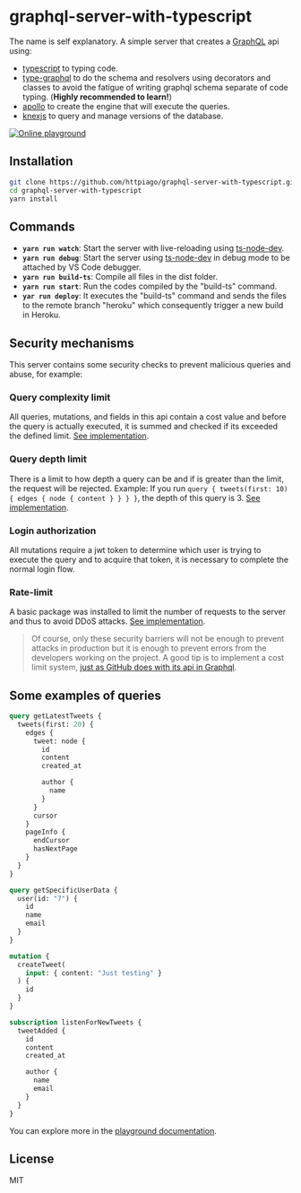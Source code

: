 # graphql-server-with-typescript

The name is self explanatory. A simple server that creates a [GraphQL](https://graphql.org) api using:

- [typescript](http://typescriptlang.org) to typing code.
- [type-graphql](https://typegraphql.ml/) to do the schema and resolvers using decorators and classes to avoid the fatigue of writing graphql schema separate of code typing. (**Highly recommended to learn!**)
- [apollo](https://www.apollographql.com/docs/apollo-server/) to create the engine that will execute the queries.
- [knexjs](https://knexjs.org) to query and manage versions of the database.

[![Online playground](https://img.shields.io/badge/Online-Playground-E00097.svg)](https://graphql-server-with-typescript.herokuapp.com/graphql)

## Installation

```bash
git clone https://github.com/httpiago/graphql-server-with-typescript.git
cd graphql-server-with-typescript
yarn install
```

## Commands

- **`yarn run watch`**: Start the server with live-reloading using [ts-node-dev](https://www.npmjs.com/package/ts-node-dev).
- **`yarn run debug`**: Start the server using [ts-node-dev](https://www.npmjs.com/package/ts-node-dev) in debug mode to be attached by VS Code debugger.
- **`yarn run build-ts`**: Compile all files in the dist folder.
- **`yarn run start`**: Run the codes compiled by the "build-ts" command.
- **`yar run deploy`**: It executes the "build-ts" command and sends the files to the remote branch "heroku" which consequently trigger a new build in Heroku.

## Security mechanisms

This server contains some security checks to prevent malicious queries and abuse, for example:

### Query complexity limit
All queries, mutations, and fields in this api contain a cost value and before the query is actually executed, it is summed and checked if its exceeded the defined limit. [See implementation](https://github.com/httpiago/graphql-server-with-typescript/blob/master/index.ts#L81).

### Query depth limit
There is a limit to how depth a query can be and if is greater than the limit, the request will be rejected. Example: If you run `query { tweets(first: 10) { edges { node { content } } } }`, the depth of this query is 3. [See implementation](https://github.com/httpiago/graphql-server-with-typescript/blob/master/index.ts#L79).

### Login authorization
All mutations require a jwt token to determine which user is trying to execute the query and to acquire that token, it is necessary to complete the normal login flow.

### Rate-limit
A basic package was installed to limit the number of requests to the server and thus to avoid DDoS attacks. [See implementation](https://github.com/httpiago/graphql-server-with-typescript/blob/master/index.ts#L30).

> Of course, only these security barriers will not be enough to prevent attacks in production but it is enough to prevent errors from the developers working on the project. A good tip is to implement a cost limit system, [just as GitHub does with its api in Graphql](https://developer.github.com/v4/guides/resource-limitations/#rate-limit).

## Some examples of queries

```graphql
query getLatestTweets {
  tweets(first: 20) {
    edges {
      tweet: node {
        id
        content
        created_at

        author {
          name
        }
      }
      cursor
    }
    pageInfo {
      endCursor
      hasNextPage
    }
  }
}
```

```graphql
query getSpecificUserData {
  user(id: "7") {
    id
    name
    email
  }
}
```

```graphql
mutation {
  createTweet(
    input: { content: "Just testing" }
  ) {
    id
  }
}
```

```graphql
subscription listenForNewTweets {
  tweetAdded {
    id
    content
    created_at

    author {
      name
      email
    }
  }
}
```

You can explore more in the [playground documentation](https://graphql-server-with-typescript.herokuapp.com/graphql).

## License

MIT
